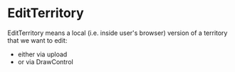 # EditTerritory

EditTerritory means a local (i.e. inside user's browser) version of a territory that we want to edit:

- either via upload
- or via DrawControl
